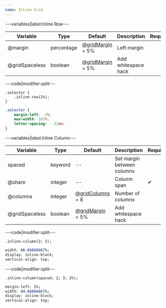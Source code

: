 ```yaml
---
name: Inline Grid
---
```


---variables|label:Inline Row---

| Variable | Type | Default | Description | Required |
| -- | -- | -- | -- | -- |
| @margin | percentage | [@gridMargin](/style/variables#layout) = 5% | Left margin ||
| @gridSpaceless | boolean | [@gridMargin](/style/variables#layout) = 5% | Add whitespace hack ||

---code|modifier:split---

```less
.selector {
	.inline-row(2%);
}
```

```css
.selector {
	margin-left: -2%;
	max-width: 102%;
	letter-spacing: -.32em;
}
```

---variables|label:Inline Column---

| Variable | Type | Default | Description | Required |
| -- | -- | -- | --| -- |
| spaced | keyword | -- | Set margin between columns ||
| @share | integer | -- | Column span | ✔ |
| @columns | integer | [@gridColumns](/style/variables#layout) = 8 | Number of columns ||
| @gridSpaceless | boolean | [@gridMargin](/style/variables#layout) = 5% | Add whitespace hack ||

---code|modifier:split---

```less
.inline-column(2; 3);
```

```css
width: 66.66666667%;
display: inline-block;
vertical-align: top;
```

---code|modifier:split---

```less
.inline-column(spaced; 2; 3; 2%);
```

```css
margin-left: 2%;
width: 64.66666667%;
display: inline-block;
vertical-align: top;
```